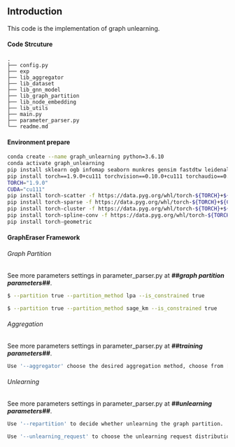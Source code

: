 ## Introduction

This code is the implementation of  graph unlearning.

#### Code Strcuture

```
.
├── config.py
├── exp
├── lib_aggregator
├── lib_dataset
├── lib_gnn_model
├── lib_graph_partition
├── lib_node_embedding
├── lib_utils
├── main.py
├── parameter_parser.py
└── readme.md
```

#### Environment prepare

```bash
conda create --name graph_unlearning python=3.6.10
conda activate graph_unlearning 
pip install sklearn ogb infomap seaborn munkres gensim fastdtw leidenalg cvxpy pymetis mysqlclient pymetis MulticoreTSNE cupy-cuda111 tensorflow
pip install torch==1.9.0+cu111 torchvision==0.10.0+cu111 torchaudio==0.9.0 -f https://download.pytorch.org/whl/torch_stable.html
TORCH="1.9.0"
CUDA="cu111"
pip install torch-scatter -f https://data.pyg.org/whl/torch-${TORCH}+${CUDA}.html
pip install torch-sparse -f https://data.pyg.org/whl/torch-${TORCH}+${CUDA}.html
pip install torch-cluster -f https://data.pyg.org/whl/torch-${TORCH}+${CUDA}.html
pip install torch-spline-conv -f https://data.pyg.org/whl/torch-${TORCH}+${CUDA}.html
pip install torch-geometric
```

#### GraphEraser Framework

###### Graph Partition

See more parameters settings in parameter_parser.py at ***##graph partition parameters##***.

```bash
$ --partition true --partition_method lpa --is_constrained true

$ --partition true --partition_method sage_km --is_constrained true
```

###### Aggregation

See more parameters settings in parameter_parser.py at ***##training parameters##***.

```bash
Use '--aggregator' choose the desired aggregation method, choose from ['mean', 'majority', 'optimal'].

```

###### Unlearning

See more parameters settings in parameter_parser.py at ***##unlearning parameters##***.

```bash
Use '--repartition' to decide whether unlearning the graph partition.

Use '--unlearning_request' to choose the unlearning request distributions from ['random', 'adaptive', 'dependant', 'top1', 'last5'].
```
